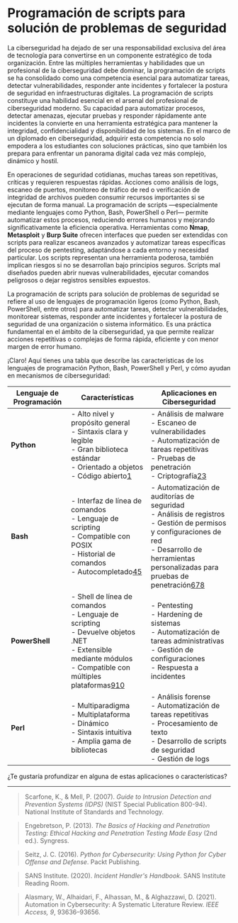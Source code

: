 # Programación de scripts para solución de problemas de seguridad

La ciberseguridad ha dejado de ser una responsabilidad exclusiva del área de tecnología para convertirse en un componente estratégico de toda organización. Entre las múltiples herramientas y habilidades que un profesional de la ciberseguridad debe dominar, la programación de scripts se ha consolidado como una competencia esencial para automatizar tareas, detectar vulnerabilidades, responder ante incidentes y fortalecer la postura de seguridad en infraestructuras digitales. La programación de scripts constituye una habilidad esencial en el arsenal del profesional de ciberseguridad moderno. Su capacidad para automatizar procesos, detectar amenazas, ejecutar pruebas y responder rápidamente ante incidentes la convierte en una herramienta estratégica para mantener la integridad, confidencialidad y disponibilidad de los sistemas. En el marco de un diplomado en ciberseguridad, adquirir esta competencia no solo empodera a los estudiantes con soluciones prácticas, sino que también los prepara para enfrentar un panorama digital cada vez más complejo, dinámico y hostil.

En operaciones de seguridad cotidianas, muchas tareas son repetitivas, críticas y requieren respuestas rápidas. Acciones como análisis de logs, escaneo de puertos, monitoreo de tráfico de red o verificación de integridad de archivos pueden consumir recursos importantes si se ejecutan de forma manual. La programación de scripts —especialmente mediante lenguajes como Python, Bash, PowerShell o Perl— permite automatizar estos procesos, reduciendo errores humanos y mejorando significativamente la eficiencia operativa. Herramientas como **Nmap**, **Metasploit** y **Burp Suite** ofrecen interfaces que pueden ser extendidas con scripts para realizar escaneos avanzados y automatizar tareas específicas del proceso de pentesting, adaptándose a cada entorno y necesidad particular. Los scripts representan una herramienta poderosa, también implican riesgos si no se desarrollan bajo principios seguros. Scripts mal diseñados pueden abrir nuevas vulnerabilidades, ejecutar comandos peligrosos o dejar registros sensibles expuestos. 

La programación de scripts para solución de problemas de seguridad se refiere al uso de lenguajes de programación ligeros (como Python, Bash, PowerShell, entre otros) para automatizar tareas, detectar vulnerabilidades, monitorear sistemas, responder ante incidentes y fortalecer la postura de seguridad de una organización o sistema informático. Es una práctica fundamental en el ámbito de la ciberseguridad, ya que permite realizar acciones repetitivas o complejas de forma rápida, eficiente y con menor margen de error humano.

¡Claro! Aquí tienes una tabla que describe las características de los lenguajes de programación Python, Bash, PowerShell y Perl, y cómo ayudan en mecanismos de ciberseguridad:

| **Lenguaje de Programación** | **Características** | **Aplicaciones en Ciberseguridad** |
|------------------------------|---------------------|------------------------------------|
| **Python**                   | - Alto nivel y propósito general<br>- Sintaxis clara y legible<br>- Gran biblioteca estándar<br>- Orientado a objetos<br>- Código abierto[1](https://www.tokioschool.com/noticias/caracteristicas-principales-de-python/) | - Análisis de malware<br>- Escaneo de vulnerabilidades<br>- Automatización de tareas repetitivas<br>- Pruebas de penetración<br>- Criptografía[2](https://ciberseguridad.com/guias/prevencion-proteccion/python/)[3](https://ciberseguridad.com/guias/prevencion-proteccion/lenguajes-programacion/python/) |
| **Bash**                     | - Interfaz de línea de comandos<br>- Lenguaje de scripting<br>- Compatible con POSIX<br>- Historial de comandos<br>- Autocompletado[4](https://informatecdigital.com/bash-que-es-como-funciona-y-para-que-sirve/)[5](https://es.wikipedia.org/wiki/Bash) | - Automatización de auditorías de seguridad<br>- Análisis de registros<br>- Gestión de permisos y configuraciones de red<br>- Desarrollo de herramientas personalizadas para pruebas de penetración[6](https://www.welivesecurity.com/la-es/2022/12/20/comandos-utiles-linux-trabajar-ciberseguridad/)[7](https://www.redeszone.net/2017/02/20/security-bash-scripts-un-repositorio-con-scripts-de-seguridad-y-pentesting/)[8](https://diariohacking.com/introduccion-a-bash-la-base-de-la-automatizacion-en-ciberseguridad/) |
| **PowerShell**               | - Shell de línea de comandos<br>- Lenguaje de scripting<br>- Devuelve objetos .NET<br>- Extensible mediante módulos<br>- Compatible con múltiples plataformas[9](https://learn.microsoft.com/es-es/powershell/scripting/overview?view=powershell-7.5)[10](https://bardimin.com/es/windows-es/tips-and-tricks-es/caracteristicas-clave-de-powershell-que-se-deben-dominar/) | - Pentesting<br>- Hardening de sistemas<br>- Automatización de tareas administrativas<br>- Gestión de configuraciones<br>- Respuesta a incidentes |
| **Perl**                     | - Multiparadigma<br>- Multiplataforma<br>- Dinámico<br>- Sintaxis intuitiva<br>- Amplia gama de bibliotecas | - Análisis forense<br>- Automatización de tareas repetitivas<br>- Procesamiento de texto<br>- Desarrollo de scripts de seguridad<br>- Gestión de logs

¿Te gustaría profundizar en alguna de estas aplicaciones o características?

____________________________
> Scarfone, K., & Mell, P. (2007). *Guide to Intrusion Detection and Prevention Systems (IDPS)* (NIST Special Publication 800-94). National Institute of Standards and Technology. 

> Engebretson, P. (2013). *The Basics of Hacking and Penetration Testing: Ethical Hacking and Penetration Testing Made Easy* (2nd ed.). Syngress.

> Seitz, J. C. (2016). *Python for Cybersecurity: Using Python for Cyber Offense and Defense*. Packt Publishing.

> SANS Institute. (2020). *Incident Handler's Handbook*. SANS Institute Reading Room. 

> Alasmary, W., Alhaidari, F., Alhassan, M., & Alghazzawi, D. (2021). Automation in Cybersecurity: A Systematic Literature Review. *IEEE Access, 9*, 93636–93656. 

